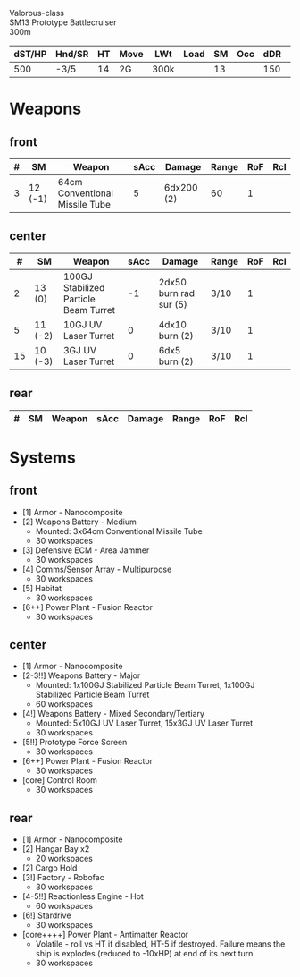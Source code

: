 Valorous-class  
SM13 Prototype Battlecruiser  
300m


| dST/HP | Hnd/SR | HT | Move | LWt | Load | SM | Occ | dDR | Range | Cost |
|--------|--------|----|------|-----|------|----|-----|-----|-------|------|
|500|-3/5|14|2G|300k|  |13|  |150|  |$96.82B|


Weapons
===


front
---
| # | SM | Weapon | sAcc | Damage | Range | RoF | Rcl |
|---|----|--------|------|--------|-------|-----|-----|
|3|12 (-1)|64cm Conventional Missile Tube|5|6dx200 (2)|60|1||


center
---
| # | SM | Weapon | sAcc | Damage | Range | RoF | Rcl |
|---|----|--------|------|--------|-------|-----|-----|
|2|13 (0)|100GJ Stabilized Particle Beam Turret|-1|2dx50 burn rad sur (5)|3/10|1||
|5|11 (-2)|10GJ UV Laser Turret|0|4dx10 burn (2)|3/10|1||
|15|10 (-3)|3GJ UV Laser Turret|0|6dx5 burn (2)|3/10|1||


rear
---
| # | SM | Weapon | sAcc | Damage | Range | RoF | Rcl |
|---|----|--------|------|--------|-------|-----|-----|


Systems
===


front
---
* [1] Armor - Nanocomposite
* [2] Weapons Battery - Medium
	 - Mounted: 3x64cm Conventional Missile Tube
	 - 30 workspaces
* [3] Defensive ECM - Area Jammer
	 - 30 workspaces
* [4] Comms/Sensor Array - Multipurpose
	 - 30 workspaces
* [5] Habitat
	 - 30 workspaces
* [6++] Power Plant - Fusion Reactor
	 - 30 workspaces


center
---
* [1] Armor - Nanocomposite
* [2-3!!] Weapons Battery - Major
	 - Mounted: 1x100GJ Stabilized Particle Beam Turret, 1x100GJ Stabilized Particle Beam Turret
	 - 60 workspaces
* [4!] Weapons Battery - Mixed Secondary/Tertiary
	 - Mounted: 5x10GJ UV Laser Turret, 15x3GJ UV Laser Turret
	 - 30 workspaces
* [5!!] Prototype Force Screen
	 - 30 workspaces
* [6++] Power Plant - Fusion Reactor
	 - 30 workspaces
* [core] Control Room
	 - 30 workspaces


rear
---
* [1] Armor - Nanocomposite
* [2] Hangar Bay x2
	 - 20 workspaces
* [2] Cargo Hold
* [3!] Factory - Robofac
	 - 30 workspaces
* [4-5!!] Reactionless Engine - Hot
	 - 60 workspaces
* [6!] Stardrive
	 - 30 workspaces
* [core++++] Power Plant - Antimatter Reactor
	 - Volatile - roll vs HT if disabled, HT-5 if                             destroyed. Failure means the ship is explodes                             (reduced to -10xHP) at end of its next turn.
	 - 30 workspaces

